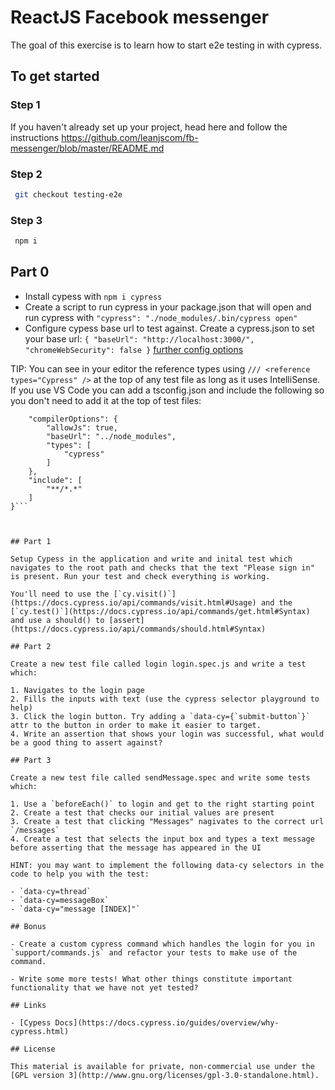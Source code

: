 # ReactJS Facebook messenger

The goal of this exercise is to learn how to start e2e testing in with cypress.

## To get started

### Step 1

If you haven't already set up your project, head here and follow the instructions https://github.com/leanjscom/fb-messenger/blob/master/README.md

### Step 2

```sh
 git checkout testing-e2e
```

### Step 3

```sh
 npm i
```

## Part 0

- Install cypess with `npm i cypress`
- Create a script to run cypress in your package.json that will open and run cypress with `"cypress": "./node_modules/.bin/cypress open"`
- Configure cypess base url to test against. Create a cypress.json to set your base url: `{ "baseUrl": "http://localhost:3000/", "chromeWebSecurity": false }` [further config options](https://docs.cypress.io/guides/references/configuration.html#Options)

TIP: You can see in your editor the reference types using `/// <reference types="Cypress" />` at the top of any test file as long as it uses IntelliSense. If you use VS Code you can add a tsconfig.json and include the following so you don't need to add it at the top of test files:

````{
    "compilerOptions": {
        "allowJs": true,
        "baseUrl": "../node_modules",
        "types": [
            "cypress"
        ]
    },
    "include": [
        "**/*.*"
    ]
}```



## Part 1

Setup Cypess in the application and write and inital test which navigates to the root path and checks that the text "Please sign in" is present. Run your test and check everything is working.

You'll need to use the [`cy.visit()`](https://docs.cypress.io/api/commands/visit.html#Usage) and the [`cy.test()`](https://docs.cypress.io/api/commands/get.html#Syntax) and use a should() to [assert](https://docs.cypress.io/api/commands/should.html#Syntax)

## Part 2

Create a new test file called login login.spec.js and write a test which:

1. Navigates to the login page
2. Fills the inputs with text (use the cypress selector playground to help)
3. Click the login button. Try adding a `data-cy={`submit-button`}` attr to the button in order to make it easier to target.
4. Write an assertion that shows your login was successful, what would be a good thing to assert against?

## Part 3

Create a new test file called sendMessage.spec and write some tests which:

1. Use a `beforeEach()` to login and get to the right starting point
2. Create a test that checks our initial values are present
3. Create a test that clicking "Messages" nagivates to the correct url `/messages`
4. Create a test that selects the input box and types a text message before asserting that the message has appeared in the UI

HINT: you may want to implement the following data-cy selectors in the code to help you with the test:

- `data-cy=thread`
- `data-cy=messageBox`
- `data-cy="message [INDEX]"`

## Bonus

- Create a custom cypress command which handles the login for you in `support/commands.js` and refactor your tests to make use of the command.

- Write some more tests! What other things constitute important functionality that we have not yet tested?

## Links

- [Cypess Docs](https://docs.cypress.io/guides/overview/why-cypress.html)

## License

This material is available for private, non-commercial use under the [GPL version 3](http://www.gnu.org/licenses/gpl-3.0-standalone.html).
````
